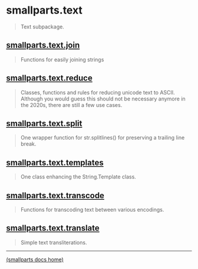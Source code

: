 # smallparts.text

> Text subpackage.

## [smallparts.text.join](./smallparts.text.join.md)

> Functions for easily joining strings

## [smallparts.text.reduce](./smallparts.text.reduce.md)

> Classes, functions and rules for reducing unicode text to ASCII.  
> Although you would guess this should not be necessary anymore in the 2020s,
> there are still a few use cases.

## [smallparts.text.split](./smallparts.text.split.md)

> One wrapper function for str.splitlines() for preserving a trailing line break.

## [smallparts.text.templates](./smallparts.text.templates.md)

> One class enhancing the String.Template class.

## [smallparts.text.transcode](./smallparts.text.transcode.md)

> Functions for transcoding text between various encodings.

## [smallparts.text.translate](./smallparts.text.translate.md)

> Simple text transliterations.

----
[(smallparts docs home)](./)

